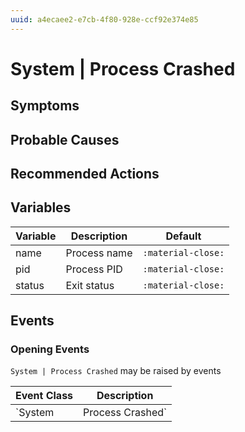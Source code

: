 ```yaml
---
uuid: a4ecaee2-e7cb-4f80-928e-ccf92e374e85
---
```

# System | Process Crashed

## Symptoms

## Probable Causes

## Recommended Actions

## Variables

Variable | Description | Default
--- | --- | ---
name | Process name | `:material-close:`
pid | Process PID | `:material-close:`
status | Exit status | `:material-close:`

## Events

### Opening Events
`System | Process Crashed` may be raised by events

Event Class | Description
--- | ---
`System | Process Crashed` | dispose
